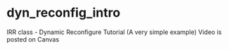 # dyn_reconfig_intro
IRR class - Dynamic Reconfigure Tutorial (A very simple example)
Video is posted on Canvas
